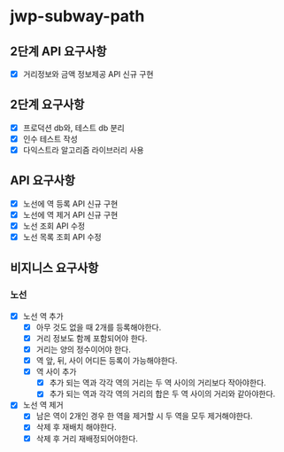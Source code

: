# jwp-subway-path

## 2단계 API 요구사항

- [x] 거리정보와 금액 정보제공 API 신규 구현

## 2단계 요구사항

- [x] 프로덕션 db와, 테스트 db 분리
- [x] 인수 테스트 작성
- [x] 다익스트라 알고리즘 라이브러리 사용

## API 요구사항

- [x] 노선에 역 등록 API 신규 구현
- [x] 노선에 역 제거 API 신규 구현
- [x] 노선 조회 API 수정
- [x] 노선 목록 조회 API 수정

## 비지니스 요구사항

### 노선

- [x] 노선 역 추가
    - [x] 아무 것도 없을 때 2개를 등록해야한다.
    - [x] 거리 정보도 함께 포함되어야 한다.
    - [x] 거리는 양의 정수이어야 한다.
    - [x] 역 앞, 뒤, 사이 어디든 등록이 가능해야한다.
    - [x] 역 사이 추가
        - [x] 추가 되는 역과 각각 역의 거리는 두 역 사이의 거리보다 작아야한다.
        - [x] 추가 되는 역과 각각 역의 거리의 합은 두 역 사이의 거리와 같아야한다.
- [x] 노선 역 제거
    - [x] 남은 역이 2개인 경우 한 역을 제거할 시 두 역을 모두 제거해야한다.
    - [x] 삭제 후 재배치 해야한다.
    - [x] 삭제 후 거리 재배정되어야한다.
